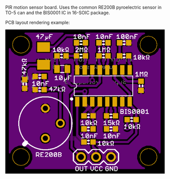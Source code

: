 
PIR motion sensor board. Uses the common RE200B pyroelectric sensor in TO-5 can and the BIS0001 IC in 16-SOIC package.   

PCB layout rendering example:   

 ![](https://github.com/lukeweston/PIRSensor/raw/master/PyroelectricSensor-pcb.png)
